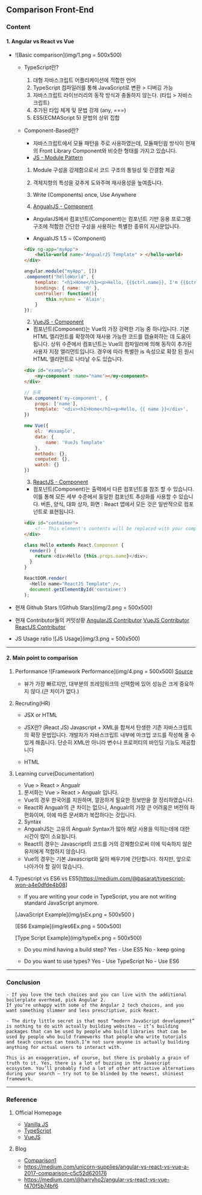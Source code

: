 ## Comparison Front-End

### Content
#### 1. Angular vs React vs Vue
- ![Basic comparison](img/1.png = 500x500)
	- TypeScript란?
		1. 대형 자바스크립트 어플리케이션에 적합한 언어
		2. TypeScript 컴파일러를 통해 JavaScript로 변환 > 디버깅 가능
		3. 자바스크립트 라이브러리의 동작 방식과 충돌하지 않는다. (타입 > 자바스크립트)
		4. 추가된 타입 체계 및 문법 강제 (any, ===)
		5. ES5(ECMAScript 5) 문법의 상위 집합
		
	- Component-Based란?
		- 자바스크립트에서 모듈 패턴을 주로 사용하였는데, 모듈패턴읩 방식이 현재의 Front Library Component와 비슷한 형태를 가지고 있습니다.
		- [JS - Module Pattern](https://toddmotto.com/mastering-the-module-pattern/)
		1. Module 구성을 강제함으로서 코드 구조의 통일성 및 간결함 제공
		2. 객체지향의 특성을 갖추게 도와주며 재사용성을 높여줍니다.
		3. Write (Components) once, Use Anywhere

		1. [AngualrJS - Component](https://docs.angularjs.org/guide/component)
		- AngularJS에서 컴포넌트(Component)는 컴포넌트 기반 응용 프로그램 구조에 적합한 간단한 구성을 사용하는 특별한 종류의 지시문입니다.
		
		- AngualrJS 1.5 ~ (Component)
		```HTML
		<div ng-app="myApp"> 
			<hello-world name="AngualrJS Template" > </hello-world>
		</div>
		```

		```JAVASCRIPT
		angular.module("myApp", [])
		.component("helloWorld", {
			template: "<h1>Home</h1><p>Hello, {{$ctrl.name}}, I'm {{$ctrl.myName}}!</p>",
			bindings: { name: '@' },
			controller: function(){
				this.myName = 'Alain';
			}
		});
		```

		2. [VueJS - Component](https://kr.vuejs.org/v2/guide/components.html)
		- 컴포넌트(Component)는 Vue의 가장 강력한 기능 중 하나입니다. 기본 HTML 엘리먼트를 확장하여 재사용 가능한 코드를 캡슐화하는 데 도움이 됩니다. 상위 수준에서 컴포넌트는 Vue의 컴파일러에 의해 동작이 추가된 사용자 지정 엘리먼트입니다. 경우에 따라 특별한 is 속성으로 확장 된 원시 HTML 엘리먼트로 나타날 수도 있습니다.

		```HTML
		<div id="example">
  			<my-component :name="name"></my-component>
		</div>
		```
		
		```JAVASCRIPT
		// 등록
		Vue.component('my-component', {
			props: ['name'],
			template: '<div><h1>Home</h1><p>Hello, {{ name }}</div>',
		})	

		new Vue({
			el: '#example',
			data: {
				name: 'VueJs Template'
			},
			methods: {},
			computed: {},
			watch: {}
		})
		```

		3. [ReactJS - Component](https://reactjs.org/docs/components-and-props.html)
		- 컴포넌트(Component)는 출력에서 다른 컴포넌트를 참조 할 수 있습니다. 이를 통해 모든 세부 수준에서 동일한 컴포넌트 추상화를 사용할 수 있습니다. 버튼, 양식, 대화 상자, 화면 : React 앱에서 모든 것은 일반적으로 컴포넌트로 표현됩니다.

		```HTML
		<div id="container">
		    <!-- This element's contents will be replaced with your component. -->
		</div>

		```
		
		```JAVASCRIPT
		class Hello extends React.Component {
		  render() {
		    return <div>Hello {this.props.name}</div>;
		  }
		}

		ReactDOM.render(
		  <Hello name="ReactJS Template" />,
		  document.getElementById('container')
		);
		```

- 현재 Github Stars
![Github Stars](img/2.png = 500x500)

- 현재 Contributor들의 커밋상황
[AngularJS Contributor](https://github.com/angular/angular.js/graphs/contributors)
[VueJS Contributor](https://github.com/vuejs/vue/graphs/contributors)
[ReactJS Contributor](https://github.com/facebook/react/graphs/contributors)

- JS Usage ratio
![JS Usage](img/3.png = 500x500)


---
#### 2. Main point to comparison
1. Performance
	![Framework Performance](img/4.png = 500x500)
	[Source](http://www.stefankrause.net/js-frameworks-benchmark6/webdriver-ts-results/table.html)
	- 뷰가 가장 빠르지만, 대부분의 프레임워크의 선택함에 있어 성능은 크게 중요하지 않다.(큰 차이가 없다.)


2. Recruting(HR)
	- JSX or HTML

	- JSX란? (React JS)
	Javascript + XML을 합쳐서 탄생한 기존 자바스크립트의 확장 문법입니다.
	개발자가 자바스크립트 내부에 마크업 코드를 작성해 줄 수 있게 해줍니다.
	단순히 XML만 아니라 변수나 프로퍼티의 바인딩 기능도 제공합니다

	- HTML


3. Learning curve(Documentation)
	- Vue > React > Angualr

	1. 문서화는 Vue > React > Angualr 입니다.
	- Vue의 경우 한국어를 지원하며, 깔끔하게 필요한 정보만을 잘 정리하였습니다.
	- React와 Angualr의 큰 차이는 없으나, Angualr의 가장 큰 어려움은 버전의 파편화이며, 이에 따른 문서화가 복잡하다는 것입니다.

	2. Syntax
	- AngualrJS는 고유의 Angualr Syntax가 많아 해당 사용을 익히는데에 대한 시간이 많이 소요됩니다.
	- React의 경우는 Javascript의 코드를 거의 강제함으로써 이에 익숙하지 않은 유저에게 적합하지 않습니다.
	- Vue의 경우는 기본 Javascript와 닮아 배우기에 간단합니다. 하지만, 앞으로 나아가야 할 길이 많습니다.


4. Typescript vs ES6 vs ES5[https://medium.com/@basarat/typescript-won-a4e0dfde4b08]
	- If you are writing your code in TypeScript, you are not writing standard JavaScript anymore.
	
	[JavaScript Example](img/jsEx.png = 500x500 )


	[ES6 Example](img/es6Ex.png = 500x500)


	[Type Script Example](img/typeEx.png = 500x500)
	- Do you mind having a build step?
		Yes - Use ES5
		No - keep going
	
	- Do you want to use types?
		Yes - Use TypeScript
		No - Use ES6


---
### Conclusion
	- If you love the tech choices and you can live with the additional boilerplate overhead, pick Angular 2.
	If you’re unhappy with some of the Angular 2 tech choices, and you want something slimmer and less prescriptive, pick React.

	- The dirty little secret is that most “modern JavaScript development” is nothing to do with actually building websites — it’s building packages that can be used by people who build libraries that can be used by people who build frameworks that people who write tutorials and teach courses can teach.I’m not sure anyone is actually building anything for actual users to interact with.

	This is an exaggeration, of course, but there is probably a grain of truth to it. Yes, there is a lot of buzzing in the Javascript ecosystem. You’ll probably find a lot of other attractive alternatives during your search — try not to be blinded by the newest, shiniest framework.


---
### Reference
1. Official Homepage
	- [Vanilla JS](http://vanilla-js.com/)
	- [TypeScript](https://www.typescriptlang.org/)
	- [VueJS](https://vuejs.org/)


2. Blog
	- [Comparison1](http://blog.jeonghwan.net/vue/2017/03/29/is-vue-better-than-angular-react.html) 
	- https://medium.com/unicorn-supplies/angular-vs-react-vs-vue-a-2017-comparison-c5c52d620176 
	- https://medium.com/@harryho2/angular-vs-react-vs-vue-f470f5b74bf6 

